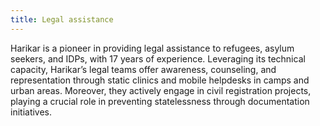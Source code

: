 ```yaml
---
title: Legal assistance
---
```


Harikar is a pioneer in providing legal assistance to refugees, asylum seekers, and IDPs, with 17 years of experience. Leveraging its technical capacity, Harikar’s legal teams offer awareness, counseling, and representation through static clinics and mobile helpdesks in camps and urban areas. Moreover, they actively engage in civil registration projects, playing a crucial role in preventing statelessness through documentation initiatives.